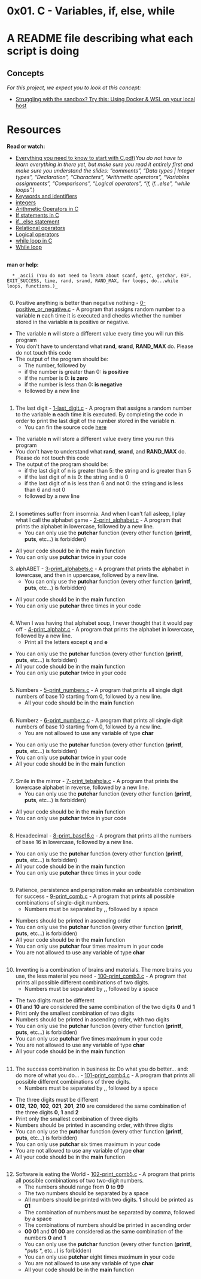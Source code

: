 # 0x01. C - Variables, if, else, while

# A README file describing what each script is doing

##

## Concepts
_For this project, we expect you to look at this concept:_
 * [Struggling with the sandbox? Try this: Using Docker & WSL on your local host](https://intranet.alxswe.com/concepts/100039)


# Resources
**Read or watch:**
 * [Everything you need to know to start with C.pdf](https://s3.amazonaws.com/alx-intranet.hbtn.io/uploads/misc/2022/4/e0ccf91eec6b977a9e00ed384dc285df9c2772e3.pdf?X-Amz-Algorithm=AWS4-HMAC-SHA256&X-Amz-Credential=AKIARDDGGGOUSBVO6H7D%2F20240206%2Fus-east-1%2Fs3%2Faws4_request&X-Amz-Date=20240206T222629Z&X-Amz-Expires=86400&X-Amz-SignedHeaders=host&X-Amz-Signature=0765fbe800b572d05814601f3dcfc62049b5fe140f450f2485658af8ee21d180)(_You do not have to learn everything in there yet, but make sure you read it entirely first and make sure you understand the slides: “comments”, “Data types | Integer types”, “Declaration”, “Characters”, “Arithmetic operators”, “Variables assignments”, “Comparisons”, “Logical operators”, “if, if…else”, “while loops”._)
 * [Keywords and identifiers](https://publications.gbdirect.co.uk//c_book/chapter2/keywords_and_identifiers.html)
 * [integers](https://publications.gbdirect.co.uk//c_book/chapter2/integral_types.html)
 * [Arithmetic Operators in C](https://www.tutorialspoint.com/cprogramming/c_arithmetic_operators.htm)
 * [If statements in C](https://www.cprogramming.com/tutorial/c/lesson2.html)
 * [if…else statement](https://www.tutorialspoint.com/cprogramming/if_else_statement_in_c.htm)
 * [Relational operators](https://www.tutorialspoint.com/cprogramming/c_relational_operators.htm)
 * [Logical operators](https://intranet.alxswe.com/rltoken/TaX_y6ll4cRfxCrxG8ZuNQ)
 * [while loop in C](https://www.tutorialspoint.com/cprogramming/c_while_loop.htm)
 * [While loop](https://www.youtube.com/watch?v=Ju1LYO9pkaI)

##
__man or help:__

      * _ascii (You do not need to learn about scanf, getc, getchar, EOF, EXIT_SUCCESS, time, rand, srand, RAND_MAX, for loops, do...while loops, functions.)_

##
0. Positive anything is better than negative nothing - [0-positive_or_negative.c](./0-positive_or_negative.c) - A program that assigns random number to a variable **n** each time it is executed and checks whether the number stored in the variable **n** is positive or negative.
* The variable **n** will store a different value every time you will run this program
* You don't have to understand what **rand**, **srand**, **RAND_MAX** do. Please do not touch this code
* The output of the program should be:
	* The number, followed by
	- if the number is greater than 0: **is positive**
	- if the number is 0: **is zero**
	- if the number is less than 0: **is negative**
	* followed by a new line
##
1. The last digit - [1-last_digit.c](./1-last_digit.c) - A program that assigns a random number to the variable **n** each time it is executed. By completing the code in order to print the last digit of the number stored in the variable **n**.
   * You can fin the source code [here](https://github.com/alx-tools/0x01.c/blob/master/1-last_digit_c)
  * The variable **n** will store a different value every time you run this program
  * You don't have to understand what **rand**, **srand**, and **RAND_MAX** do. Please do not touch this code
* The output of the program should be:
	* if the last digit of n is greater than 5: the string and is greater than 5
	* if the last digit of n is 0: the string and is 0
	* if the last digit of n is less than 6 and not 0: the string and is less than 6 and not 0
	* followed by a new line
##
2. I sometimes suffer from insomnia. And when I can't fall asleep, I play what I call the alphabet game - [2-print_alphabet.c](./2-print_alphabet.c) - A program that prints the alphabet in lowercase, followed by a new line.
   * You can only use the **putchar** function (every other function (**printf**, **puts**, etc…) is forbidden)
  * All your code should be in the **main** function
  * You can only use **putchar** twice in your code

3. alphABET - [3-print_alphabets.c](./3-print_alphabets.c) - A program that prints the alphabet in lowercase, and then in uppercase, followed by a new line.
   * You can only use the **putchar** function (every other function (**printf**, **puts**, etc…) is forbidden)
  * All your code should be in the **main** function
  * You can only use **putchar** three times in your code
##
4. When I was having that alphabet soup, I never thought that it would pay off - [4-print_alphabt.c](./4-print_alphabt.c) - A program that prints the alphabet in lowercase, followed by a new line.
   * Print all the letters except **q** and **e**
  * You can only use the **putchar** function (every other function (**printf**, **puts**, etc…) is forbidden)
  * All your code should be in the **main** function
  * You can only use **putchar** twice in your code
##
5. Numbers - [5-print_numbers.c](./5-print_numbers.c) - A program that prints all single digit numbers of base 10 starting from 0, followed by a new line.
   * All your code should be in the **main** function
##
6. Numberz - [6-print_numberz.c](./6-print_numberz.c) - A program that prints all single digit numbers of base 10 starting from 0, followed by a new line.
   * You are not allowed to use any variable of type **char**
  * You can only use the **putchar** function (every other function (**printf**, **puts**, etc…) is forbidden)
  * You can only use **putchar** twice in your code
  * All your code should be in the **main** function
##
7. Smile in the mirror - [7-print_tebahpla.c](./7-print_tebahpla.c) - A program that prints the lowercase alphabet in reverse, followed by a new line.
   * You can only use the **putchar** function (every other function (**printf**, **puts**, etc…) is forbidden)
  * All your code should be in the **main** function
  * You can only use **putchar** twice in your code
##
8. Hexadecimal - [8-print_base16.c](./8-print_base16.c) - A program that prints all the numbers of base 16 in lowercase, followed by a new line.
  * You can only use the **putchar** function (every other function (**printf**, **puts**, etc…) is forbidden)
  * All your code should be in the **main** function
  * You can only use **putchar** three times in your code
##
9. Patience, persistence and perspiration make an unbeatable combination for success - [9-print_comb.c](./9-print_comb.c) - A program that prints all possible combinations of single-digit numbers.
   * Numbers must be separated by **,**, followed by a space
  * Numbers should be printed in ascending order
  * You can only use the **putchar** function (every other function (**printf**, **puts**, etc…) is forbidden)
  * All your code should be in the **main** function
  * You can only use **putchar** four times maximum in your code
  * You are not allowed to use any variable of type **char**
##
10. Inventing is a combination of brains and materials. The more brains you use, the less material you need - [100-print_comb3.c](./100-print_comb3.c) - A program that prints all possible different combinations of two digits.
    * Numbers must be separated by **,**, followed by a space
  * The two digits must be different
  * **01** and **10** are considered the same combination of the two digits **0** and **1**
  * Print only the smallest combination of two digits
  * Numbers should be printed in ascending order, with two digits
  * You can only use the **putchar** function (every other function (**printf**, **puts**, etc…) is forbidden)
  * You can only use **putchar** five times maximum in your code
  * You are not allowed to use any variable of type **char**
  * All your code should be in the **main** function
##
11. The success combination in business is: Do what you do better... and: do more of what you do... - [101-print_comb4.c](./101-print_comb4.c) - A program that prints all possible different combinations of three digits.
    * Numbers must be separated by ,, followed by a space
  * The three digits must be different
  * **012**, **120**, **102**, **021**, **201**, **210** are considered the same combination of the three digits **0**, **1** and **2**
  * Print only the smallest combination of three digits
  * Numbers should be printed in ascending order, with three digits
  * You can only use the **putchar** function (every other function (**printf**, **puts**, etc…) is forbidden)
  * You can only use **putchar** six times maximum in your code
  * You are not allowed to use any variable of type **char**
  * All your code should be in the **main** function
##
12. Software is eating the World - [102-print_comb5.c](./102-print_comb5.c) - A program that prints all possible combinations of two two-digit numbers.
    * The numbers should range from **0** to **99**
    * The two numbers should be separated by a space
    * All numbers should be printed with two digits. **1** should be printed as **01**
    * The combination of numbers must be separated by comma, followed by a space
    * The combinations of numbers should be printed in ascending order
    * **00 01** and **01 00** are considered as the same combination of the numbers **0** and **1**
    * You can only use the **putchar** function (every other function (**printf**, **puts*    *, etc…) is forbidden)
    * You can only use **putchar** eight times maximum in your code
    * You are not allowed to use any variable of type **char**
    * All your code should be in the **main** function
